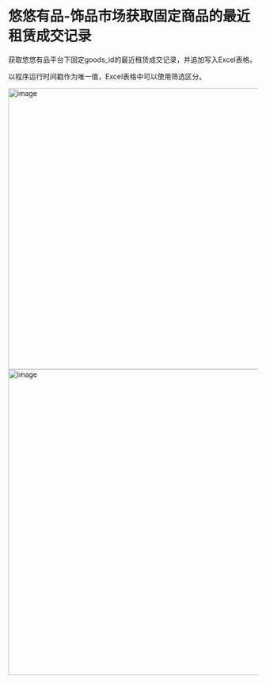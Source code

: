 # 悠悠有品-饰品市场获取固定商品的最近租赁成交记录

获取悠悠有品平台下固定goods_id的最近租赁成交记录，并追加写入Excel表格。

以程序运行时间戳作为唯一值，Excel表格中可以使用筛选区分。

<img width="567" alt="image" src="https://user-images.githubusercontent.com/46449568/165053656-16acc0b3-baff-4fb7-9708-86243c2013f7.png">


<img width="617" alt="image" src="https://user-images.githubusercontent.com/46449568/165053922-0a9c1fcb-d0bb-4bae-b783-b7318b484ed4.png">

